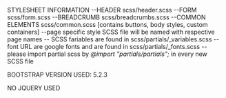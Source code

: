 STYLESHEET INFORMATION
    --HEADER   scss/header.scss
    --FORM     scss/form.scss
    --BREADCRUMB   scss/breadcrumbs.scss
    --COMMON ELEMENTS   scss/common.scss [contains buttons, body styles, custom containers]
    --page specific style SCSS file will be named with respective page names 
    -- SCSS fariables are found in scss/partials/_variables.scss
    -- font URL are google fonts and are found in scss/partials/_fonts.scss
    -- please import partial scss by _@import "partials/partials";_ in every new SCSS file 


BOOTSTRAP VERSION USED: 5.2.3 

NO JQUERY USED